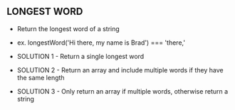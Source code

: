 ## LONGEST WORD
- Return the longest word of a string
- ex. longestWord('Hi there, my name is Brad') === 'there,'

- SOLUTION 1 - Return a single longest word
- SOLUTION 2 - Return an array and include multiple words if they have the same length
- SOLUTION 3 - Only return an array if multiple words, otherwise return a string
